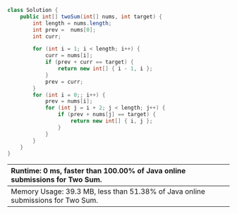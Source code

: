 ```java
class Solution {
    public int[] twoSum(int[] nums, int target) {
        int length = nums.length;
        int prev =  nums[0];
        int curr;

        for (int i = 1; i < length; i++) {
            curr = nums[i];
            if (prev + curr == target) {
                return new int[] { i - 1, i };
            }
            prev = curr;
        }
        for (int i = 0;; i++) {
            prev = nums[i];
            for (int j = i + 2; j < length; j++) {
                if (prev + nums[j] == target) {
                    return new int[] { i, j };
                }
            }
        }
    }
}
```
 | Runtime: 0 ms, faster than 100.00% of Java online submissions for Two Sum. |
 |  :-  |
 | Memory Usage: 39.3 MB, less than 51.38% of Java online submissions for Two Sum. |